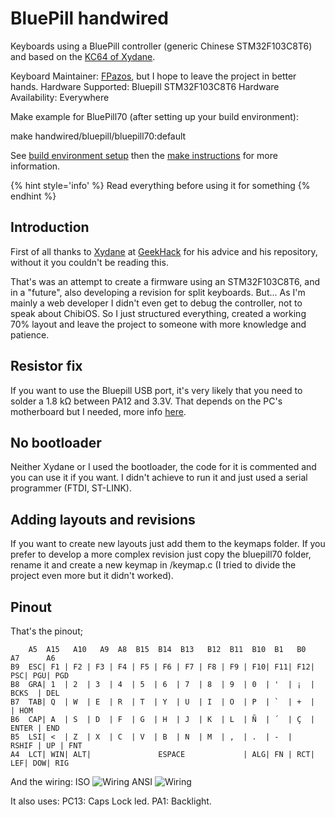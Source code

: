 
# BluePill handwired

Keyboards using a BluePill controller (generic Chinese STM32F103C8T6) and based on the [KC64 of Xydane](https://github.com/Xydane/qmk_firmware).

Keyboard Maintainer: [FPazos](https://github.com/fpazos), but I hope to leave the project in better hands.
Hardware Supported: Bluepill STM32F103C8T6 
Hardware Availability: Everywhere

Make example for BluePill70 (after setting up your build environment):

make handwired/bluepill/bluepill70:default

See [build environment setup](https://docs.qmk.fm/#/getting_started_build_tools) then the [make instructions](https://docs.qmk.fm/#/getting_started_make_guide) for more information.


{% hint style='info' %} Read everything before using it for something {% endhint %}

## Introduction

First of all thanks to [Xydane](https://github.com/Xydane) at [GeekHack](https://geekhack.org/) for his advice and his repository, without it you couldn't be reading this.

That's was an attempt to create a firmware using an STM32F103C8T6, and in a "future", also developing a revision for split keyboards. But...
As I'm mainly a web developer I didn't even get to debug the controller, not to speak about ChibiOS. So I just structured everything, created a working 70% layout and leave the project to someone with more knowledge and patience.

## Resistor fix

If you want to use the Bluepill USB port, it's very likely that you need to solder a 1.8 kΩ between PA12 and 3.3V. That depends on the PC's motherboard but I needed, more info [here](https://wiki.stm32duino.com/index.php?title=Blue_Pill).

## No bootloader

Neither Xydane or I used the bootloader, the code for it is commented and you can use it if you want. I didn't achieve to run it and just used a serial programmer (FTDI, ST-LINK).

## Adding layouts and revisions

If you want to create new layouts just add them to the keymaps folder. If you prefer to develop a more complex revision just copy the bluepill70 folder, rename it and create a new keymap in /keymap.c (I tried to divide the project even more but it didn't worked).

## Pinout

That's the pinout;

        A5  A15   A10   A9  A8  B15  B14  B13   B12  B11  B10  B1   B0      A7      A6      
    B9  ESC| F1 | F2 | F3 | F4 | F5 | F6 | F7 | F8 | F9 | F10| F11| F12| PSC| PGU| PGD
    B8  GRA| 1  | 2  | 3  | 4  | 5  | 6  | 7  | 8  | 9  | 0  | '  | ¡  |   BCKS  | DEL
    B7  TAB| Q  | W  | E  | R  | T  | Y  | U  | I  | O  | P  | `  | +  |         | HOM
    B6  CAP| A  | S  | D  | F  | G  | H  | J  | K  | L  | Ñ  | ´  | Ç  |   ENTER | END
    B5  LSI| <  | Z  | X  | C  | V  | B  | N  | M  | ,  | .  | -  |   RSHIF | UP | FNT
    A4  LCT| WIN| ALT|               ESPACE             | ALG| FN | RCT| LEF| DOW| RIG

And the wiring:
ISO
![Wiring](https://i.imgur.com/ZCaxVzs.jpg)
ANSI
![Wiring](https://i.imgur.com/dBUJCdD.jpg)

It also uses: 
PC13: Caps Lock led.
PA1: Backlight.
